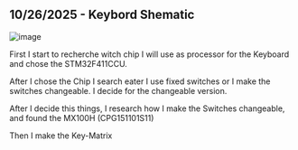 <!--
  ===================    !!READ THIS NOTICE!!   ====================
  DO NOT edit this file manually. Your changes WILL BE OVERWRITTEN!
  This journal is auto generated and updated by Hack Club Blueprint.
  To edit this file, please edit your journal entries on Blueprint.
  ==================================================================
-->

## 10/26/2025 - Keybord Shematic  

![image](https://blueprint.hackclub.com/user-attachments/blobs/proxy/eyJfcmFpbHMiOnsiZGF0YSI6NTU1OSwicHVyIjoiYmxvYl9pZCJ9fQ==--b494d51792962c1170bfe078649ed283c70b18f2/image.png)

First I start to recherche witch chip I will use as processor for the Keyboard and chose the STM32F411CCU.

After I chose the Chip I search eater I use fixed switches or I make the switches changeable. I decide for the changeable version.

After I decide this things, I research how I make the Switches changeable, and found the MX100H (CPG151101S11)

Then I make the Key-Matrix  

